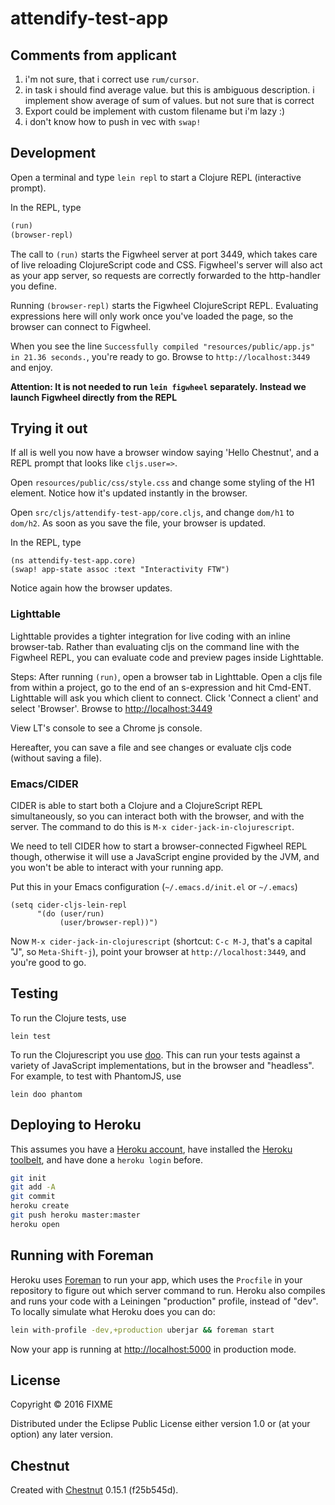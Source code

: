 # attendify-test-app

## Comments from applicant

1. i'm not sure, that i correct use `rum/cursor`.
2. in task i should find average value. but this is ambiguous description.
i implement show average of sum of values. but not sure that is correct
3. Export could be implement with custom filename but i'm lazy :)
4. i don't know how to push in vec with `swap!`


## Development

Open a terminal and type `lein repl` to start a Clojure REPL
(interactive prompt).

In the REPL, type

```clojure
(run)
(browser-repl)
```

The call to `(run)` starts the Figwheel server at port 3449, which takes care of
live reloading ClojureScript code and CSS. Figwheel's server will also act as
your app server, so requests are correctly forwarded to the http-handler you
define.

Running `(browser-repl)` starts the Figwheel ClojureScript REPL. Evaluating
expressions here will only work once you've loaded the page, so the browser can
connect to Figwheel.

When you see the line `Successfully compiled "resources/public/app.js" in 21.36
seconds.`, you're ready to go. Browse to `http://localhost:3449` and enjoy.

**Attention: It is not needed to run `lein figwheel` separately. Instead we
launch Figwheel directly from the REPL**

## Trying it out

If all is well you now have a browser window saying 'Hello Chestnut',
and a REPL prompt that looks like `cljs.user=>`.

Open `resources/public/css/style.css` and change some styling of the
H1 element. Notice how it's updated instantly in the browser.

Open `src/cljs/attendify-test-app/core.cljs`, and change `dom/h1` to
`dom/h2`. As soon as you save the file, your browser is updated.

In the REPL, type

```
(ns attendify-test-app.core)
(swap! app-state assoc :text "Interactivity FTW")
```

Notice again how the browser updates.

### Lighttable

Lighttable provides a tighter integration for live coding with an inline
browser-tab. Rather than evaluating cljs on the command line with the Figwheel
REPL, you can evaluate code and preview pages inside Lighttable.

Steps: After running `(run)`, open a browser tab in Lighttable. Open a cljs file
from within a project, go to the end of an s-expression and hit Cmd-ENT.
Lighttable will ask you which client to connect. Click 'Connect a client' and
select 'Browser'. Browse to [http://localhost:3449](http://localhost:3449)

View LT's console to see a Chrome js console.

Hereafter, you can save a file and see changes or evaluate cljs code (without
saving a file).

### Emacs/CIDER

CIDER is able to start both a Clojure and a ClojureScript REPL simultaneously,
so you can interact both with the browser, and with the server. The command to
do this is `M-x cider-jack-in-clojurescript`.

We need to tell CIDER how to start a browser-connected Figwheel REPL though,
otherwise it will use a JavaScript engine provided by the JVM, and you won't be
able to interact with your running app.

Put this in your Emacs configuration (`~/.emacs.d/init.el` or `~/.emacs`)

``` emacs-lisp
(setq cider-cljs-lein-repl
      "(do (user/run)
           (user/browser-repl))")
```

Now `M-x cider-jack-in-clojurescript` (shortcut: `C-c M-J`, that's a capital
"J", so `Meta-Shift-j`), point your browser at `http://localhost:3449`, and
you're good to go.

## Testing

To run the Clojure tests, use

``` shell
lein test
```

To run the Clojurescript you use [doo](https://github.com/bensu/doo). This can
run your tests against a variety of JavaScript implementations, but in the
browser and "headless". For example, to test with PhantomJS, use

``` shell
lein doo phantom
```

## Deploying to Heroku

This assumes you have a
[Heroku account](https://signup.heroku.com/dc), have installed the
[Heroku toolbelt](https://toolbelt.heroku.com/), and have done a
`heroku login` before.

``` sh
git init
git add -A
git commit
heroku create
git push heroku master:master
heroku open
```

## Running with Foreman

Heroku uses [Foreman](http://ddollar.github.io/foreman/) to run your
app, which uses the `Procfile` in your repository to figure out which
server command to run. Heroku also compiles and runs your code with a
Leiningen "production" profile, instead of "dev". To locally simulate
what Heroku does you can do:

``` sh
lein with-profile -dev,+production uberjar && foreman start
```

Now your app is running at
[http://localhost:5000](http://localhost:5000) in production mode.

## License

Copyright © 2016 FIXME

Distributed under the Eclipse Public License either version 1.0 or (at
your option) any later version.

## Chestnut

Created with [Chestnut](http://plexus.github.io/chestnut/) 0.15.1 (f25b545d).
